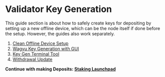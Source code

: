 # Validator Key Generation

This guide section is about how to safely create keys for depositing by setting up a new offline device, which can be the node itself if done before the setup. However, the guides also work separately.

1. [Clean Offline Device Setup](/docs/community-guides/validator-key-generation/device-setup)
2. [Wagyu Key Generation with GUI](/docs/community-guides/validator-key-generation/lukso-wagyu)
3. [Key Gen Terminal Tool](/docs/community-guides/validator-key-generation/lukso-deposit-cli)
4. [Withdrawal Update](/docs/community-guides/validator-key-generation/withdrawal-update)


**Continue with making Deposits: [Staking Launchpad](/docs/community-guides/validator-key-stake/readme)**
